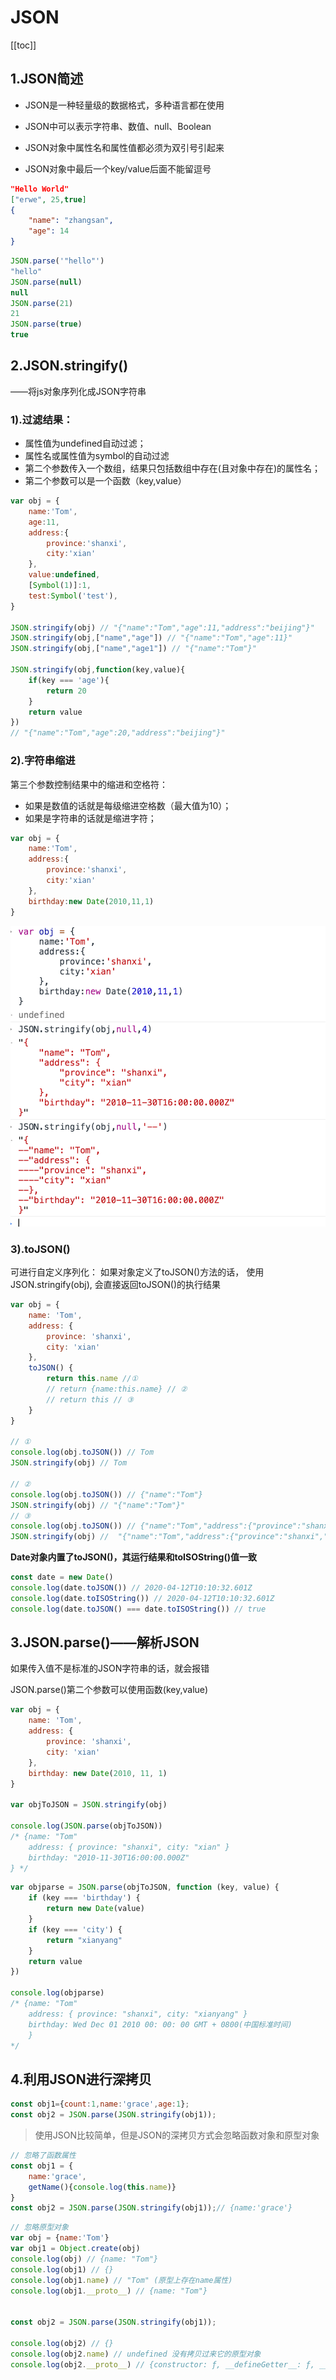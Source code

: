 # JSON

<tag-part tagName="json"/><tag-part tagName="js"/>

[[toc]]

## 1.JSON简述

* JSON是一种轻量级的数据格式，多种语言都在使用

* JSON中可以表示字符串、数值、null、Boolean

* JSON对象中属性名和属性值都必须为双引号引起来

* JSON对象中最后一个key/value后面不能留逗号

```json
"Hello World"
["erwe", 25,true]
{
    "name": "zhangsan",
    "age": 14
}
```

```js
JSON.parse('"hello"')
"hello"
JSON.parse(null)
null
JSON.parse(21)
21
JSON.parse(true)
true
```

## 2.JSON.stringify()

——将js对象序列化成JSON字符串

### 1).过滤结果：

* 属性值为undefined自动过滤；
* 属性名或属性值为symbol的自动过滤
* 第二个参数传入一个数组，结果只包括数组中存在(且对象中存在)的属性名；
* 第二个参数可以是一个函数（key,value）

```js
var obj = {
    name:'Tom',
    age:11,
    address:{
        province:'shanxi',
        city:'xian'
    },
    value:undefined,
    [Symbol(1)]:1,
    test:Symbol('test'),
}

JSON.stringify(obj) // "{"name":"Tom","age":11,"address":"beijing"}"
JSON.stringify(obj,["name","age"]) // "{"name":"Tom","age":11}"
JSON.stringify(obj,["name","age1"]) // "{"name":"Tom"}"

JSON.stringify(obj,function(key,value){
    if(key === 'age'){
        return 20
    }
    return value
})
// "{"name":"Tom","age":20,"address":"beijing"}"
```
### 2).字符串缩进

第三个参数控制结果中的缩进和空格符：

* 如果是数值的话就是每级缩进空格数（最大值为10）；
* 如果是字符串的话就是缩进字符；

```js
var obj = {
    name:'Tom',
    address:{
        province:'shanxi',
        city:'xian'
    },
    birthday:new Date(2010,11,1)
}
```

![json-stringify.png](../images/json-stringify.png)


### 3).toJSON()

可进行自定义序列化：
如果对象定义了toJSON()方法的话，
使用JSON.stringify(obj),
会直接返回toJSON()的执行结果

```js
var obj = {
    name: 'Tom',
    address: {
        province: 'shanxi',
        city: 'xian'
    },
    toJSON() {
        return this.name //①
        // return {name:this.name} // ②
        // return this // ③  
    }
}

// ①
console.log(obj.toJSON()) // Tom
JSON.stringify(obj) // Tom

// ②
console.log(obj.toJSON()) // {"name":"Tom"}
JSON.stringify(obj) // "{"name":"Tom"}"
// ③ 
console.log(obj.toJSON()) // {"name":"Tom","address":{"province":"shanxi","city":"xian"}}
JSON.stringify(obj) //  "{"name":"Tom","address":{"province":"shanxi","city":"xian"}}"
```



**Date对象内置了toJSON()，其运行结果和toISOString()值一致**

```js
const date = new Date()
console.log(date.toJSON()) // 2020-04-12T10:10:32.601Z
console.log(date.toISOString()) // 2020-04-12T10:10:32.601Z
console.log(date.toJSON() === date.toISOString()) // true
```

## 3.JSON.parse()——解析JSON

如果传入值不是标准的JSON字符串的话，就会报错

JSON.parse()第二个参数可以使用函数(key,value)

```js
var obj = {
    name: 'Tom',
    address: {
        province: 'shanxi',
        city: 'xian'
    },
    birthday: new Date(2010, 11, 1)
}

var objToJSON = JSON.stringify(obj)

console.log(JSON.parse(objToJSON)) 
/* {name: "Tom"
    address: { province: "shanxi", city: "xian" }
    birthday: "2010-11-30T16:00:00.000Z"
} */
```

```js
var objparse = JSON.parse(objToJSON, function (key, value) {
    if (key === 'birthday') {
        return new Date(value)
    }
    if (key === 'city') {
        return "xianyang"
    }
    return value
})

console.log(objparse)
/* {name: "Tom"
    address: { province: "shanxi", city: "xianyang" }
    birthday: Wed Dec 01 2010 00: 00: 00 GMT + 0800(中国标准时间) 
    }
*/
```

## 4.利用JSON进行深拷贝

```js
const obj1={count:1,name:'grace',age:1};
const obj2 = JSON.parse(JSON.stringify(obj1));
```

> 使用JSON比较简单，但是JSON的深拷贝方式会忽略函数对象和原型对象

```js
// 忽略了函数属性
const obj1 = {
    name:'grace',
    getName(){console.log(this.name)}
}
const obj2 = JSON.parse(JSON.stringify(obj1));// {name:'grace'}
```

```js
// 忽略原型对象
var obj = {name:'Tom'}
var obj1 = Object.create(obj)
console.log(obj) // {name: "Tom"}
console.log(obj1) // {}
console.log(obj1.name) // "Tom" (原型上存在name属性)
console.log(obj1.__proto__) // {name: "Tom"}


const obj2 = JSON.parse(JSON.stringify(obj1));

console.log(obj2) // {}
console.log(obj2.name) // undefined 没有拷贝过来它的原型对象
console.log(obj2.__proto__) // {constructor: ƒ, __defineGetter__: ƒ, __defineSetter__: ƒ, hasOwnProperty: ƒ, …}（对象的原型）
```

